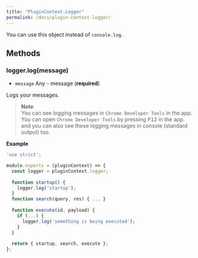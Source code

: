 ```yaml
---
title: "PluginContext.Logger"
permalink: /docs/plugin-context-logger/
---
```

You can use this object instead of `console.log`.  

## Methods  

### logger.log(message)  
  - `message` Any - message (**required**)  

  Logs your messages.  

>**Note**  
>You can see logging messages in `Chrome Developer Tools` in the app.  
>You can open `Chrome Developer Tools` by pressing <kbd>F12</kbd> in the app.  
>and you can also see these logging messages in console (standard output) too.

**Example**

```javascript
'use strict';

module.exports = (pluginContext) => {
  const logger = pluginContext.logger;
  
  function startup() {
    logger.log('startup');
  }
  function search(query, res) { ... }
  
  function execute(id, payload) {
    if (...) {
      logger.log('something is being executed');
    }
  }
  
  return { startup, search, execute };
};
```
